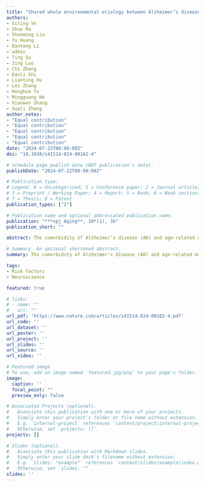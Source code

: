 ```yaml
---
title: "Shared whole environmental etiology between Alzheimer’s disease and age-related macular degeneration"
authors:
- Siting Ye
- Shuo Ma
- Shunming Liu
- Yu Huang
- Dantong Li
- admin
- Ting Su
- Jing Luo
- Chi Zhang
- Danli Shi
- Lianting Hu
- Lei Zhang
- Honghua Yu
- Mingguang He
- Xianwen Shang
- Xueli Zhang
author_notes:
- "Equal contribution"
- "Equal contribution"
- "Equal contribution"
- "Equal contribution"
- "Equal contribution"
date: "2024-07-22T00:00:00Z"
doi: "10.1038/s41514-024-00162-4"

# Schedule page publish date (NOT publication's date).
publishDate: "2024-07-22T00:00:00Z"

# Publication type.
# Legend: 0 = Uncategorized; 1 = Conference paper; 2 = Journal article;
# 3 = Preprint / Working Paper; 4 = Report; 5 = Book; 6 = Book section;
# 7 = Thesis; 8 = Patent
publication_types: ["2"]

# Publication name and optional abbreviated publication name.
publication: "***npj Aging**, 10*(1), 36"
publication_short: ""

abstract: The comorbidity of Alzheimer’s disease (AD) and age-related macular degeneration (AMD) has been established in clinical and genetic studies. There is growing interest in determining the shared environmental factors associated with both conditions. Recent advancements in record linkage techniques enable us to identify the contributing factors to AD and AMD from a wide range of variables. As such, we first constructed a knowledge graph based on the literature, which included all statistically significant risk factors for AD and AMD. An environment-wide association study (EWAS) was conducted to assess the contribution of various environmental factors to the comorbidity of AD and AMD based on the UK biobank. Based on the conditional Q-Q plots and Bayesian algorithm, several shared environmental factors were identified, which could be categorized into the domains of health condition, biological sample parameters, body index, and attendance availability. Finally, we generated a shared etiology landscape for AD and AMD by combining existing knowledge with our novel findings.

# Summary. An optional shortened abstract.
summary: The comorbidity of Alzheimer's disease (AD) and age-related macular degeneration (AMD) has been established through clinical and genetic studies, with growing interest in identifying shared environmental factors. Leveraging recent advancements in record linkage techniques, a knowledge graph was constructed from literature to include significant risk factors for both conditions. An environment-wide association study (EWAS) using UK Biobank data identified several shared environmental factors across domains like health conditions, biological sample parameters, body index, and attendance availability. A shared etiology landscape for AD and AMD was then generated by integrating these novel findings with existing knowledge.

tags:
- Risk factors
- Neuroscience

featured: true

# links:
# - name: ""
#   url: ""
url_pdf: 'https://www.nature.com/articles/s41514-024-00162-4.pdf'
url_code: ''
url_dataset: ''
url_poster: ''
url_project: ''
url_slides: ''
url_source: ''
url_video: ''

# Featured image
# To use, add an image named `featured.jpg/png` to your page's folder. 
image:
  caption: ''
  focal_point: ""
  preview_only: false

# Associated Projects (optional).
#   Associate this publication with one or more of your projects.
#   Simply enter your project's folder or file name without extension.
#   E.g. `internal-project` references `content/project/internal-project/index.md`.
#   Otherwise, set `projects: []`.
projects: []

# Slides (optional).
#   Associate this publication with Markdown slides.
#   Simply enter your slide deck's filename without extension.
#   E.g. `slides: "example"` references `content/slides/example/index.md`.
#   Otherwise, set `slides: ""`.
slides: ''
---
```


<!-- Supplementary notes can be added here, including [code, math, and images](https://wowchemy.com/docs/writing-markdown-latex/). -->
